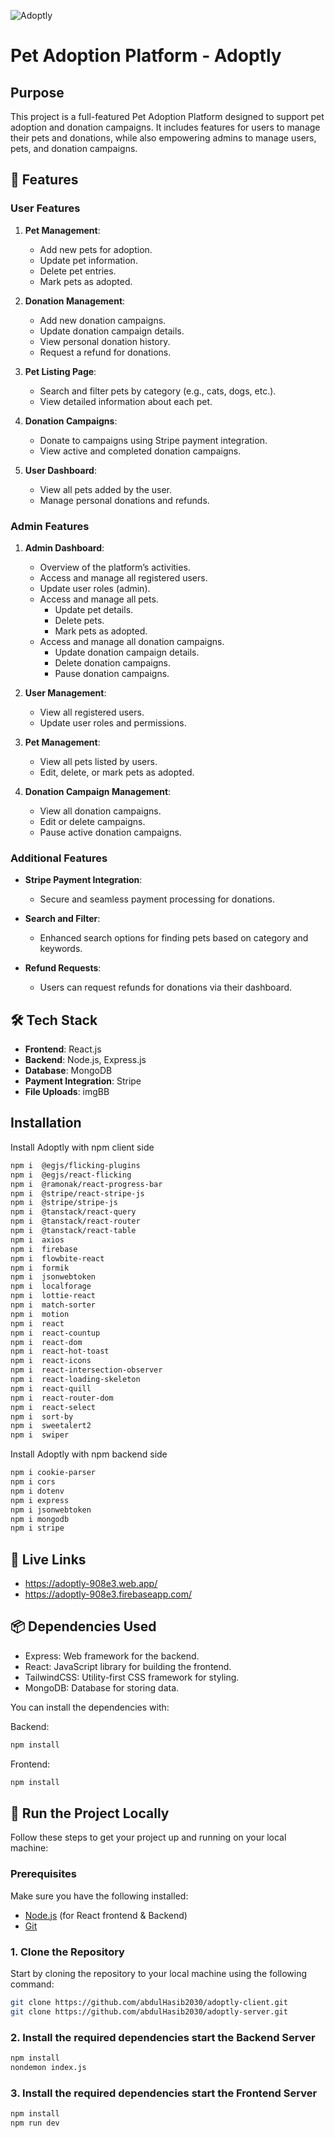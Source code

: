 ![Adoptly](https://i.ibb.co.com/bRJzBCC0/Screenshot-2025-02-05-172220.png)
# Pet Adoption Platform - Adoptly

## Purpose
This project is a full-featured Pet Adoption Platform designed to support pet adoption and donation campaigns. It includes features for users to manage their pets and donations, while also empowering admins to manage users, pets, and donation campaigns.


## 🚀 Features

### User Features
1. **Pet Management**:
   - Add new pets for adoption.
   - Update pet information.
   - Delete pet entries.
   - Mark pets as adopted.

2. **Donation Management**:
   - Add new donation campaigns.
   - Update donation campaign details.
   - View personal donation history.
   - Request a refund for donations.

3. **Pet Listing Page**:
   - Search and filter pets by category (e.g., cats, dogs, etc.).
   - View detailed information about each pet.

4. **Donation Campaigns**:
   - Donate to campaigns using Stripe payment integration.
   - View active and completed donation campaigns.


5. **User Dashboard**:
   - View all pets added by the user.
   - Manage personal donations and refunds.


### Admin Features
1. **Admin Dashboard**:
   - Overview of the platform’s activities.
   - Access and manage all registered users.
   - Update user roles (admin).
   - Access and manage all pets.
     - Update pet details.
     - Delete pets.
     - Mark pets as adopted.
   - Access and manage all donation campaigns.
     - Update donation campaign details.
     - Delete donation campaigns.
     - Pause donation campaigns.

2. **User Management**:
   - View all registered users.
   - Update user roles and permissions.

3. **Pet Management**:
   - View all pets listed by users.
   - Edit, delete, or mark pets as adopted.

4. **Donation Campaign Management**:
   - View all donation campaigns.
   - Edit or delete campaigns.
   - Pause active donation campaigns.


### Additional Features
- **Stripe Payment Integration**:
  - Secure and seamless payment processing for donations.

- **Search and Filter**:
  - Enhanced search options for finding pets based on category and keywords.

- **Refund Requests**:
  - Users can request refunds for donations via their dashboard.




## 🛠️ Tech Stack
- **Frontend**: React.js
- **Backend**: Node.js, Express.js
- **Database**: MongoDB
- **Payment Integration**: Stripe
- **File Uploads**:  imgBB



## Installation

Install Adoptly with npm client side

```bash
npm i  @egjs/flicking-plugins
npm i  @egjs/react-flicking
npm i  @ramonak/react-progress-bar
npm i  @stripe/react-stripe-js
npm i  @stripe/stripe-js
npm i  @tanstack/react-query
npm i  @tanstack/react-router
npm i  @tanstack/react-table
npm i  axios
npm i  firebase
npm i  flowbite-react
npm i  formik
npm i  jsonwebtoken
npm i  localforage
npm i  lottie-react
npm i  match-sorter
npm i  motion
npm i  react
npm i  react-countup
npm i  react-dom
npm i  react-hot-toast
npm i  react-icons
npm i  react-intersection-observer
npm i  react-loading-skeleton
npm i  react-quill
npm i  react-router-dom
npm i  react-select
npm i  sort-by
npm i  sweetalert2
npm i  swiper
```
Install Adoptly with npm backend side

```bash
npm i cookie-parser
npm i cors
npm i dotenv
npm i express
npm i jsonwebtoken
npm i mongodb
npm i stripe
```

## 🔗 Live Links
- https://adoptly-908e3.web.app/
- https://adoptly-908e3.firebaseapp.com/

## 📦 Dependencies Used

- Express: Web framework for the backend.
- React:  JavaScript library for building the frontend.
- TailwindCSS: Utility-first CSS framework for styling.
- MongoDB: Database for storing data.

You can install the dependencies with:

Backend:
```bash
npm install 
```
Frontend:
```bash
npm install 
```

## 🚀 Run the Project Locally

Follow these steps to get your project up and running on your local machine:

### Prerequisites

Make sure you have the following installed:
- [Node.js](https://nodejs.org/) (for React frontend & Backend)
- [Git](https://git-scm.com/)


### 1. Clone the Repository

Start by cloning the repository to your local machine using the following command:

```bash
git clone https://github.com/abdulHasib2030/adoptly-client.git
git clone https://github.com/abdulHasib2030/adoptly-server.git
```

### 2. Install the required dependencies start the Backend Server

```bash
npm install
nondemon index.js
```

### 3. Install the required dependencies start the Frontend Server

```bash
npm install
npm run dev
```








